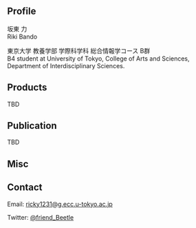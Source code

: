 ## Profile

坂東 力</br>Riki Bando

東京大学 教養学部 学際科学科 総合情報学コース B群</br>
B4 student at University of Tokyo, College of Arts and Sciences, Department of Interdisciplinary Sciences.

## Products

TBD

## Publication

TBD

## Misc

## Contact

Email: ricky1231@g.ecc.u-tokyo.ac.jp

Twitter: [@friend_Beetle](https://twitter.com/friend_Beetle)